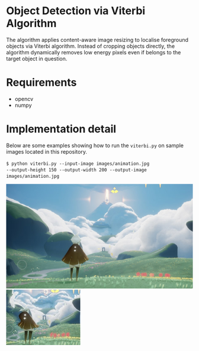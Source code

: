 Object Detection via Viterbi Algorithm
==============

The algorithm applies content-aware image resizing to localise foreground objects via Viterbi algorithm. Instead of cropping objects directly, the algorithm dynamically removes low energy pixels even if belongs to the target object in question. 
# Requirements
- opencv
- numpy


# Implementation detail
Below are some examples showing how to run the <code>viterbi.py</code> on sample images located in this repository.

<code>$ python viterbi.py --input-image images/animation.jpg --output-height 150 --output-width 200 --output-image images/animation.jpg</code>

![Input screenshot](/images/animation.jpg?raw=true)
![Input screenshot](/output/animation.jpg?raw=true)
